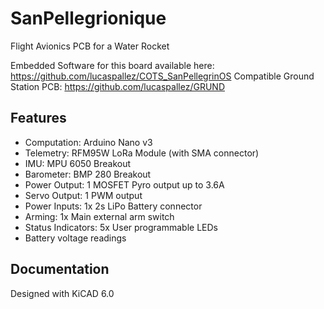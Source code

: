 # SanPellegrionique
Flight Avionics PCB for a Water Rocket

Embedded Software for this board available here: https://github.com/lucaspallez/COTS_SanPellegrinOS
Compatible Ground Station PCB: https://github.com/lucaspallez/GRUND

## Features
- Computation: Arduino Nano v3
- Telemetry: RFM95W LoRa Module (with SMA connector)
- IMU: MPU 6050 Breakout
- Barometer: BMP 280 Breakout
- Power Output: 1 MOSFET Pyro output up to 3.6A
- Servo Output: 1 PWM output
- Power Inputs: 1x 2s LiPo Battery connector
- Arming: 1x Main external arm switch
- Status Indicators: 5x User programmable LEDs
- Battery voltage readings

## Documentation

Designed with KiCAD 6.0
